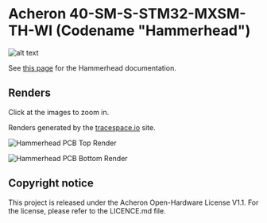 # Acheron 40-SM-S-STM32-MXSM-TH-WI (Codename "Hammerhead")

![alt text](https://raw.githubusercontent.com/Gondolindrim/acheronLibrary/master/graphics/acheronReadme.png "Acheron Logo")

See [this page](https://gondolindrim.github.io/AcheronDocs/hammerhead/intro.html) for the Hammerhead documentation.

## Renders

Click at the images to zoom in.

Renders generated by the [tracespace.io](https://tracespace.io/view/) site.

![Hammerhead PCB Top Render](https://github.com/Gondolindrim/Elongate/raw/master/Graphics/top_render.png)

![Hammerhead PCB Bottom Render](https://github.com/Gondolindrim/Elongate/raw/master/Graphics/bottom_render.png)

## Copyright notice

This project is released under the Acheron Open-Hardware License V1.1. For the license, please refer to the LICENCE.md file.
